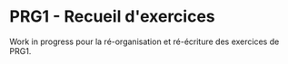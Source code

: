 # PRG1 - Recueil d'exercices

Work in progress pour la ré-organisation et ré-écriture des exercices de PRG1.